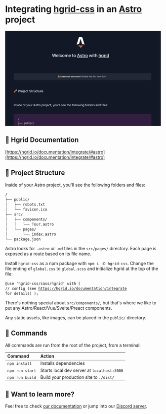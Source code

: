 # Integrating [hgrid-css](https://github.com/ahansson/hgrid-css) in an [Astro](https://astro.build) project

<p>
  <img src="/public/assets/screenshot.png" alt="Screenshot" title="Screenshot">
</p>

## 📄 Hgrid Documentation

[https://hgrid.io/documentation/integrate/#astro](https://hgrid.io/documentation/integrate/#astro)

## 🚀 Project Structure

Inside of your Astro project, you'll see the following folders and files:

```
/
├── public/
│   ├── robots.txt
│   └── favicon.ico
├── src/
│   ├── components/
│   │   └── Tour.astro
│   └── pages/
│       └── index.astro
└── package.json
```

Astro looks for `.astro` or `.md` files in the `src/pages/` directory. Each page is exposed as a route based on its file name.

Install `hgrid-css` as a npm package with `npm i -D hgrid-css`. Change the file ending of `global.css` to `global.scss` and initialize hgrid at the top of the file: <pre><code>@use 'hgrid-css/sass/hgrid' with (
            <span class="text-gray inline-block push30h">// config (see https://hgrid.io/documentation/integrate for details)</span>
);</code></pre>

There's nothing special about `src/components/`, but that's where we like to put any Astro/React/Vue/Svelte/Preact components.

Any static assets, like images, can be placed in the `public/` directory.

## 🧞 Commands

All commands are run from the root of the project, from a terminal:

| Command         | Action                                      |
|:----------------|:--------------------------------------------|
| `npm install`   | Installs dependencies                       |
| `npm run start` | Starts local dev server at `localhost:3000` |
| `npm run build` | Build your production site to `./dist/`     |

## 👀 Want to learn more?

Feel free to check [our documentation](https://github.com/snowpackjs/astro) or jump into our [Discord server](https://astro.build/chat).
